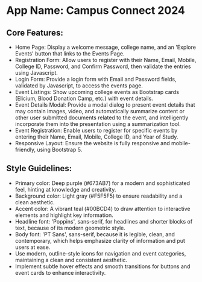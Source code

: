 # **App Name**: Campus Connect 2024

## Core Features:

- Home Page: Display a welcome message, college name, and an 'Explore Events' button that links to the Events Page.
- Registration Form: Allow users to register with their Name, Email, Mobile, College ID, Password, and Confirm Password, then validate the entries using Javascript.
- Login Form: Provide a login form with Email and Password fields, validated by Javascript, to access the events page.
- Event Listings: Show upcoming college events as Bootstrap cards (Elicium, Blood Donation Camp, etc.) with event details.
- Event Details Modal: Provide a modal dialog to present event details that may contain images, video, and automatically summarize content or other user submitted documents related to the event, and intelligently incorporate them into the presentation using a summarization tool.
- Event Registration: Enable users to register for specific events by entering their Name, Email, Mobile, College ID, and Year of Study.
- Responsive Layout: Ensure the website is fully responsive and mobile-friendly, using Bootstrap 5.

## Style Guidelines:

- Primary color: Deep purple (#673AB7) for a modern and sophisticated feel, hinting at knowledge and creativity.
- Background color: Light gray (#F5F5F5) to ensure readability and a clean aesthetic.
- Accent color: A vibrant teal (#00BCD4) to draw attention to interactive elements and highlight key information.
- Headline font: 'Poppins', sans-serif, for headlines and shorter blocks of text, because of its modern geometric style.
- Body font: 'PT Sans', sans-serif, because it is legible, clean, and contemporary, which helps emphasize clarity of information and put users at ease.
- Use modern, outline-style icons for navigation and event categories, maintaining a clean and consistent aesthetic.
- Implement subtle hover effects and smooth transitions for buttons and event cards to enhance interactivity.
